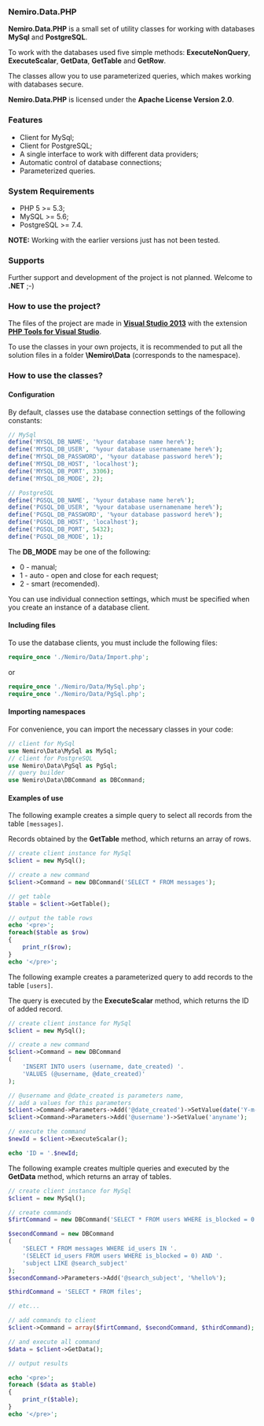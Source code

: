 ﻿### Nemiro.Data.PHP

**Nemiro.Data.PHP** is a small set of utility classes for working with databases **MySql** and **PostgreSQL**.

To work with the databases used five simple methods: **ExecuteNonQuery**, **ExecuteScalar**, **GetData**, **GetTable** and **GetRow**.

The classes allow you to use parameterized queries, which makes working with databases secure.

**Nemiro.Data.PHP** is licensed under the **Apache License Version 2.0**.

### Features

* Client for MySql;
* Client for PostgreSQL;
* A single interface to work with different data providers;
* Automatic control of database connections;
* Parameterized queries.

### System Requirements

* PHP 5 >= 5.3;
* MySQL >= 5.6;
* PostgreSQL >= 7.4.

**NOTE:** Working with the earlier versions just has not been tested.

### Supports

Further support and development of the project is not planned. Welcome to **.NET** ;-)

### How to use the project?

The files of the project are made in **[Visual Studio 2013](https://www.visualstudio.com/)** with the extension **[PHP Tools for Visual Studio](https://visualstudiogallery.msdn.microsoft.com/6eb51f05-ef01-4513-ac83-4c5f50c95fb5)**.

To use the classes in your own projects, it is recommended to put all the solution files in a folder **\Nemiro\Data** (corresponds to the namespace).

### How to use the classes?

#### Configuration

By default, classes use the database connection settings of the following constants:

```PHP
// MySql
define('MYSQL_DB_NAME', '%your database name here%');
define('MYSQL_DB_USER', '%your database usernamename here%');
define('MYSQL_DB_PASSWORD', '%your database password here%');
define('MYSQL_DB_HOST', 'localhost');
define('MYSQL_DB_PORT', 3306);
define('MYSQL_DB_MODE', 2);

// PostgreSQL
define('PGSQL_DB_NAME', '%your database name here%');
define('PGSQL_DB_USER', '%your database usernamename here%');
define('PGSQL_DB_PASSWORD', '%your database password here%');
define('PGSQL_DB_HOST', 'localhost');
define('PGSQL_DB_PORT', 5432);
define('PGSQL_DB_MODE', 1);
```

The **DB_MODE** may be one of the following:

* 0 - manual;
* 1 - auto - open and close for each request;
* 2 - smart (recomended).

You can use individual connection settings, which must be specified when you create an instance of a database client.

#### Including files

To use the database clients, you must include the following files:

```PHP
require_once './Nemiro/Data/Import.php';
```

or

```PHP
require_once './Nemiro/Data/MySql.php';
require_once './Nemiro/Data/PgSql.php';
```

#### Importing namespaces

For convenience, you can import the necessary classes in your code:

```PHP
// client for MySql
use Nemiro\Data\MySql as MySql;
// client for PostgreSQL
use Nemiro\Data\PgSql as PgSql;
// query builder
use Nemiro\Data\DBCommand as DBCommand;
```

#### Examples of use

The following example creates a simple query to select all records from the table `[messages]`.

Records obtained by the **GetTable** method, which returns an array of rows.

```PHP
// create client instance for MySql
$client = new MySql();

// create a new command
$client->Command = new DBCommand('SELECT * FROM messages');

// get table
$table = $client->GetTable();

// output the table rows
echo '<pre>';
foreach($table as $row)
{
	print_r($row);
}
echo '</pre>';
```

The following example creates a parameterized query to add records to the table `[users]`.

The query is executed by the **ExecuteScalar** method, which returns the ID of added record.

```PHP
// create client instance for MySql
$client = new MySql();

// create a new command
$client->Command = new DBCommand
(
	'INSERT INTO users (username, date_created) '.
	'VALUES (@username, @date_created)'
);

// @username and @date_created is parameters name, 
// add a values for this parameters
$client->Command->Parameters->Add('@date_created')->SetValue(date('Y-m-d H-i-s'));
$client->Command->Parameters->Add('@username')->SetValue('anyname');

// execute the command
$newId = $client->ExecuteScalar();

echo 'ID = '.$newId;
```

The following example creates multiple queries and executed by the **GetData** method, which returns an array of tables.

```PHP
// create client instance for MySql
$client = new MySql();

// create commands
$firtCommand = new DBCommand('SELECT * FROM users WHERE is_blocked = 0');

$secondCommand = new DBCommand
(
	'SELECT * FROM messages WHERE id_users IN '.
	'(SELECT id_users FROM users WHERE is_blocked = 0) AND '.
	'subject LIKE @search_subject'
);
$secondCommand->Parameters->Add('@search_subject', '%hello%');

$thirdCommand = 'SELECT * FROM files';

// etc...

// add commands to client
$client->Command = array($firtCommand, $secondCommand, $thirdCommand);

// and execute all command
$data = $client->GetData();

// output results

echo '<pre>';
foreach ($data as $table)
{
	print_r($table);
}
echo '</pre>';
```